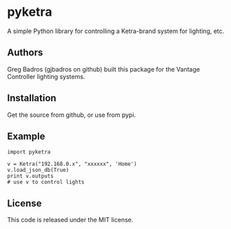 pyketra
=======
A simple Python library for controlling a Ketra-brand system for lighting, etc.


Authors
-------
Greg Badros (gjbadros on github) built this package for the Vantage Controller lighting systems.



Installation
------------

Get the source from github, or use from pypi.


Example
-------
    import pyketra

    v = Ketra("192.168.0.x", "xxxxxx", 'Home')
    v.load_json_db(True)
    print v.outputs
    # use v to control lights


License
-------
This code is released under the MIT license.
